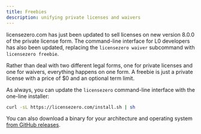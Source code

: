 ```yaml
---
title: Freebies
description: unifying private licenses and waivers
---
```


licensezero.com has just been updated to sell licenses on new version 8.0.0 of the private license form.  The command-line interface for L0 developers has also been updated, replacing the `licensezero waiver` subcommand with `licensezero freebie`.

Rather than deal with two different legal forms, one for private licenses and one for waivers, everything happens on one form.  A freebie is just a private license with a price of $0 and an optional term limit.

As always, you can update the `licensezero` command-line interface with the one-line installer:

```bash
curl -sL https://licensezero.com/install.sh | sh
```

You can also download a binary for your architecture and operating system [from GitHub releases](https://github.com/licensezero/cli/releases).
